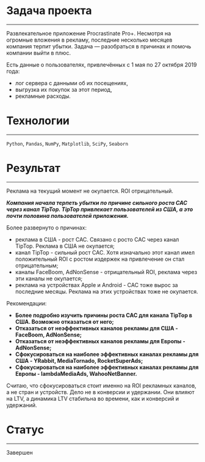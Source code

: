 # Задача проекта
---
Развлекательное приложение Procrastinate Pro+.
Несмотря на огромные вложения в рекламу, последние несколько месяцев компания терпит убытки. Задача — разобраться в причинах и помочь компании выйти в плюс.

Есть данные о пользователях, привлечённых с 1 мая по 27 октября 2019 года:
- лог сервера с данными об их посещениях,
- выгрузка их покупок за этот период,
- рекламные расходы.

# Технологии
---
`Python`, `Pandas`, `NumPy`, `Matplotlib`, `SciPy`, `Seaborn`

# Результат
---
Реклама на текущий момент не окупается. ROI отрицательный.

***Компания начала терпеть убытки по причине сильного роста САС через канал TipTop. TipTop привлекает пользователей из США, а это почти половина пользователей приложения.***

Более развернуто о причинах:

- реклама в США - рост САС. Связано с росто САС через канал TipTop. Реклама в США не окупается;
- канал TipTop - сильный рост САС. Хотя изначально этот канал имел положительный ROI с ростом издержек на привлечение он стал отрицательным;
- каналы FaceBoom, AdNonSense - отрицательный ROI, реклама через эти каналы не окупается;
- реклама на устройствах Apple и Android - САС тоже вырос за последние месяцы. Реклама на этих устройствах тоже не окупается.


Рекомендации:
- **Более подробно изучить причины роста САС для канала TipTop в США. Возможно отказаться от него;**
- **Отказаться от неэффективных каналов рекламы для США - FaceBoom, AdNonSense;**
- **Отказаться от неэффективных каналов рекламы для Европы - AdNonSense;**
- **Сфокусироваться на наиболее эффективных каналах рекламы для США -  YRabbit, MediaTornado, RocketSuperAds;**
- **Сфокусироваться на наиболее эффективных каналах рекламы для Европы -  lambdaMediaAds, WahooNetBanner.**

Считаю, что сфокусироваться стоит именно на ROI рекламных каналов, а не стран и устройств.
Дело не в конверсии и удержании. Они влияют на LTV, а динамика LTV стабильна во времени, как и конверсий и удержаний.

# Статус
---
Завершен